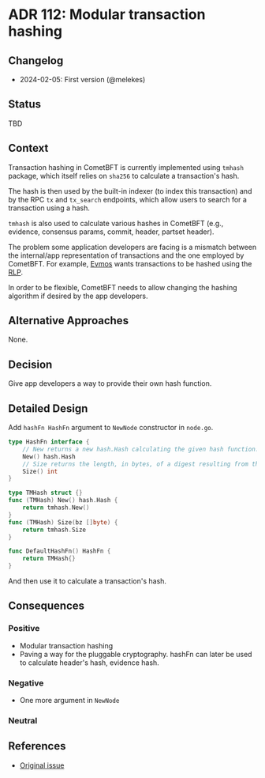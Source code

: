 # ADR 112: Modular transaction hashing

## Changelog

- 2024-02-05: First version (@melekes)

## Status

TBD

## Context

Transaction hashing in CometBFT is currently implemented using `tmhash`
package, which itself relies on `sha256` to calculate a transaction's hash.

The hash is then used by the built-in indexer (to index this
transaction) and by the RPC `tx` and `tx_search` endpoints, which allow users
to search for a transaction using a hash.

`tmhash` is also used to calculate various hashes in CometBFT (e.g.,
evidence, consensus params, commit, header, partset header).

The problem some application developers are facing is a mismatch between the
internal/app representation of transactions and the one employed by CometBFT. For
example, [Evmos](https://evmos.org/) wants transactions to be hashed using
the [RLP][rlp].

In order to be flexible, CometBFT needs to allow changing the hashing algorithm
if desired by the app developers.

## Alternative Approaches

None.

## Decision

Give app developers a way to provide their own hash function.

## Detailed Design

Add `hashFn HashFn` argument to `NewNode` constructor in `node.go`.

```go
type HashFn interface {
    // New returns a new hash.Hash calculating the given hash function.
    New() hash.Hash
    // Size returns the length, in bytes, of a digest resulting from the given hash function.
    Size() int
}

type TMHash struct {}
func (TMHash) New() hash.Hash {
    return tmhash.New()
}
func (TMHash) Size(bz []byte) {
    return tmhash.Size
}

func DefaultHashFn() HashFn {
    return TMHash{}
}
```

And then use it to calculate a transaction's hash.

## Consequences

### Positive

- Modular transaction hashing
- Paving a way for the pluggable cryptography. hashFn can later be used to
  calculate header's hash, evidence hash.

### Negative

- One more argument in `NewNode`

### Neutral

## References

- [Original issue](https://github.com/tendermint/tendermint/issues/6539)

[rlp]: https://ethereum.org/developers/docs/data-structures-and-encoding/rlp
